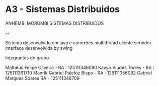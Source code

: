 # A3 - Sistemas Distribuidos
ANHEMBI MORUMBI
SISTEMAS DISTRIBUIDOS 

-- 

Sistema desenvolvido em java e conexões multithread cliente servidor.
Interface desenvolvida by swing

Integrantes do grupo 

Matheus Felipe Oliveira - RA : 125111346090
Kavyn Viudes Torres - RA : 125111361710
Manrik Gabriel Palafoz Bispo - RA : 125111356092
Gabriel Marques Soares RA -  125111346709 

